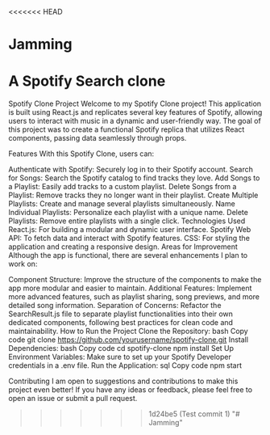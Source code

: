 <<<<<<< HEAD
# Jamming
A Spotify Search clone
=======
Spotify Clone Project
Welcome to my Spotify Clone project! This application is built using React.js and replicates several key features of Spotify, allowing users to interact with music in a dynamic and user-friendly way. The goal of this project was to create a functional Spotify replica that utilizes React components, passing data seamlessly through props.

Features
With this Spotify Clone, users can:

Authenticate with Spotify: Securely log in to their Spotify account.
Search for Songs: Search the Spotify catalog to find tracks they love.
Add Songs to a Playlist: Easily add tracks to a custom playlist.
Delete Songs from a Playlist: Remove tracks they no longer want in their playlist.
Create Multiple Playlists: Create and manage several playlists simultaneously.
Name Individual Playlists: Personalize each playlist with a unique name.
Delete Playlists: Remove entire playlists with a single click.
Technologies Used
React.js: For building a modular and dynamic user interface.
Spotify Web API: To fetch data and interact with Spotify features.
CSS: For styling the application and creating a responsive design.
Areas for Improvement
Although the app is functional, there are several enhancements I plan to work on:

Component Structure: Improve the structure of the components to make the app more modular and easier to maintain.
Additional Features: Implement more advanced features, such as playlist sharing, song previews, and more detailed song information.
Separation of Concerns: Refactor the SearchResult.js file to separate playlist functionalities into their own dedicated components, following best practices for clean code and maintainability.
How to Run the Project
Clone the Repository:
bash
Copy code
git clone https://github.com/yourusername/spotify-clone.git
Install Dependencies:
bash
Copy code
cd spotify-clone
npm install
Set Up Environment Variables: Make sure to set up your Spotify Developer credentials in a .env file.
Run the Application:
sql
Copy code
npm start


Contributing
I am open to suggestions and contributions to make this project even better! If you have any ideas or feedback, please feel free to open an issue or submit a pull request.

>>>>>>> 1d24be5 (Test commit 1)
"# Jamming" 
